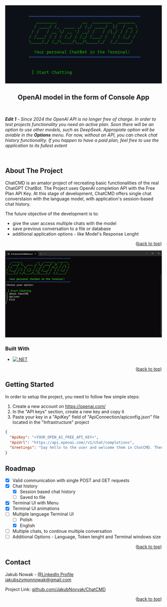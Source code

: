 <!-- PROJECT LOGO -->
<div><br/>

![Product Name Screen Shot](ChatCMDLogo.png)

  <p align="center">
    <h2 align="center">OpenAI model in the form of Console App</h2>
    
</div>

<br>

_**Edit 1** - Since 2024 the OpenAI API is no longer free of charge. In order to test projects functionality you need an active plan. Soon there will be an option  to use other models, such as DeepSeek. Appropiate option will be aviable in the **Options** menu. For now, without an API, you can check chat history functionality. If you happen to have a paid plan, feel free to use the application to its fullest extent_

<br>

<!-- ABOUT THE PROJECT -->
## About The Project

ChatCMD is an amator project of recreating basic functionalities of the real ChatGPT ChatBot. The Project uses OpenAI completion API with the Free Plan API Key. At this stage of development, ChatCMD offers single chat converstaion with the language model, with application's session-based chat history.

The future objective of the development is to:
- give the user access multiple chats with the model
- save previous conversation to a file or database
- additional application options - like Model's Response Lenght

<p align="right">(<a href="#readme-top">back to top</a>)</p>

<div align="center" style="text-align: center;">
    <img src="Docs/chatcmd_demo.gif" alt="chatcmd gif" width="800"/>
</div>

### Built With

* [![.NET][.NetCsharp]][.NetCsharp-url]

<p align="right">(<a href="#readme-top">back to top</a>)</p>

<!-- GETTING STARTED -->
## Getting Started

In order to setup the project, you need to follow few simple steps:
1. Create a new account on https://openai.com/
2. In the "API keys" section, create a new key and copy it
3. Paste your key in a "ApiKey" field of "ApiConnection/apiconfig.json" file located in the "Infrastructure" project

``` json
{
  "ApiKey": "<YOUR_OPEN_AI_FREE_API_KEY>",
  "ApiUrl": "https://api.openai.com//v1/chat/completions",
  "Greetings": "Say hello to the user and welcome them in ChatCMD. Then, ask what can you help them with."
}
```

<!-- ROADMAP -->
## Roadmap

- [x] Valid communication with single POST and GET requests
- [x] Chat history
	- [x] Session based chat history
	- [ ] Saved to file
- [x] Terminal UI with Menu
- [x] Terminal UI animations
- [ ] Multiple language Terminal UI
	- [ ] Polish
	- [x] English
- [ ] Multiple chats, to continue multiple conversation
- [ ] Additional Options - Language, Token lenght and Terminal windows size

<p align="right">(<a href="#readme-top">back to top</a>)</p>


<!-- CONTACT -->
## Contact

Jakub Nowak - [@LinkedIn Profile](https://www.linkedin.com/in/jakub-nowak-a245312b7/)
<br/> jakubszymonnowak@gmail.com

Project Link: [github.com/JakubNovvak/ChatCMD](https://github.com/JakubNovvak/ChatCMD)

<p align="right">(<a href="#readme-top">back to top</a>)</p>


<!-- MARKDOWN LINKS & IMAGES -->
[product-screenshot]: https://i.ibb.co/xfc9ZHs/obraz-2024-02-28-172239613.png
[apiconfig-screenshot]: https://i.ibb.co/zhkJ72J/obraz-2024-02-28-173055932.png
[.NetCsharp]: https://img.shields.io/badge/-.NET%208.0%20%7C%20%20C%23%2012.0-blueviolet?style=for-the-badge
[.NetCsharp-url]: https://dotnet.microsoft.com/en-us/
